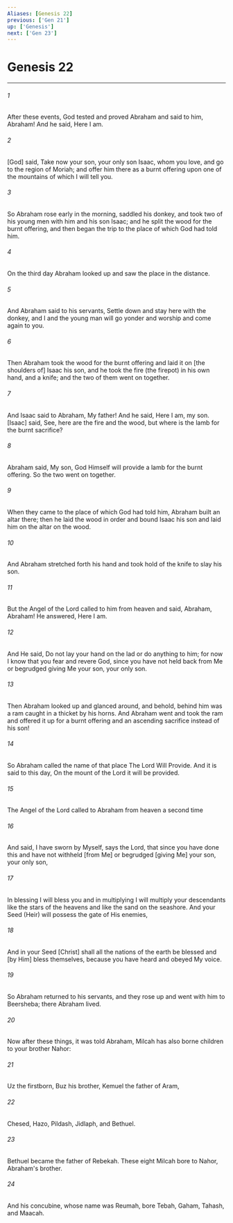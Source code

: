 ```yaml
---
Aliases: [Genesis 22]
previous: ['Gen 21']
up: ['Genesis']
next: ['Gen 23']
---
```

# Genesis 22

***

###### 1 

After these events, God tested and proved Abraham and said to him, Abraham! And he said, Here I am. 

###### 2 

[God] said, Take now your son, your only son Isaac, whom you love, and go to the region of Moriah; and offer him there as a burnt offering upon one of the mountains of which I will tell you. 

###### 3 

So Abraham rose early in the morning, saddled his donkey, and took two of his young men with him and his son Isaac; and he split the wood for the burnt offering, and then began the trip to the place of which God had told him. 

###### 4 

On the third day Abraham looked up and saw the place in the distance. 

###### 5 

And Abraham said to his servants, Settle down and stay here with the donkey, and I and the young man will go yonder and worship and come again to you. 

###### 6 

Then Abraham took the wood for the burnt offering and laid it on [the shoulders of] Isaac his son, and he took the fire (the firepot) in his own hand, and a knife; and the two of them went on together. 

###### 7 

And Isaac said to Abraham, My father! And he said, Here I am, my son. [Isaac] said, See, here are the fire and the wood, but where is the lamb for the burnt sacrifice? 

###### 8 

Abraham said, My son, God Himself will provide a lamb for the burnt offering. So the two went on together. 

###### 9 

When they came to the place of which God had told him, Abraham built an altar there; then he laid the wood in order and bound Isaac his son and laid him on the altar on the wood. 

###### 10 

And Abraham stretched forth his hand and took hold of the knife to slay his son. 

###### 11 

But the Angel of the Lord called to him from heaven and said, Abraham, Abraham! He answered, Here I am. 

###### 12 

And He said, Do not lay your hand on the lad or do anything to him; for now I know that you fear and revere God, since you have not held back from Me or begrudged giving Me your son, your only son. 

###### 13 

Then Abraham looked up and glanced around, and behold, behind him was a ram caught in a thicket by his horns. And Abraham went and took the ram and offered it up for a burnt offering and an ascending sacrifice instead of his son! 

###### 14 

So Abraham called the name of that place The Lord Will Provide. And it is said to this day, On the mount of the Lord it will be provided. 

###### 15 

The Angel of the Lord called to Abraham from heaven a second time 

###### 16 

And said, I have sworn by Myself, says the Lord, that since you have done this and have not withheld [from Me] or begrudged [giving Me] your son, your only son, 

###### 17 

In blessing I will bless you and in multiplying I will multiply your descendants like the stars of the heavens and like the sand on the seashore. And your Seed (Heir) will possess the gate of His enemies, 

###### 18 

And in your Seed [Christ] shall all the nations of the earth be blessed and [by Him] bless themselves, because you have heard and obeyed My voice. 

###### 19 

So Abraham returned to his servants, and they rose up and went with him to Beersheba; there Abraham lived. 

###### 20 

Now after these things, it was told Abraham, Milcah has also borne children to your brother Nahor: 

###### 21 

Uz the firstborn, Buz his brother, Kemuel the father of Aram, 

###### 22 

Chesed, Hazo, Pildash, Jidlaph, and Bethuel. 

###### 23 

Bethuel became the father of Rebekah. These eight Milcah bore to Nahor, Abraham's brother. 

###### 24 

And his concubine, whose name was Reumah, bore Tebah, Gaham, Tahash, and Maacah.
